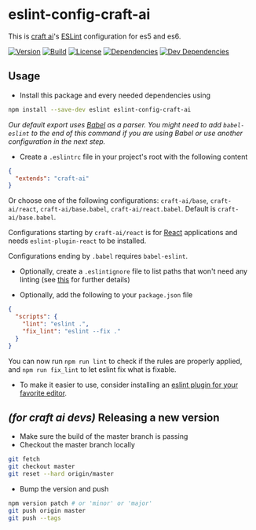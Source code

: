# eslint-config-craft-ai #

This is [craft ai](https://craft.ai/)'s [ESLint](http://eslint.org/)
configuration for es5 and es6.

[![Version](https://img.shields.io/npm/v/eslint-config-craft-ai.svg?style=flat-square)](https://npmjs.org/package/eslint-config-craft-ai) [![Build](https://img.shields.io/travis/craft-ai/eslint-config-craft-ai/master.svg?style=flat-square)](https://travis-ci.org/craft-ai/eslint-config-craft-ai) [![License](https://img.shields.io/badge/license-BSD--3--Clause-42358A.svg?style=flat-square)](LICENSE) [![Dependencies](https://img.shields.io/david/craft-ai/eslint-config-craft-ai.svg?style=flat-square)](https://david-dm.org/craft-ai/eslint-config-craft-ai) [![Dev Dependencies](https://img.shields.io/david/dev/craft-ai/eslint-config-craft-ai.svg?style=flat-square)](https://david-dm.org/craft-ai/eslint-config-craft-ai#info=devDependencies)


## Usage ##

- Install this package and every needed dependencies using
```sh
npm install --save-dev eslint eslint-config-craft-ai
```

  *Our default export uses [Babel](https://github.com/babel/babel-eslint) as a parser. You might need to add `babel-eslint` to the end of this command if you are using Babel or use another configuration in the next step.*

- Create a `.eslintrc` file in your project's root with the following content
```json
{
  "extends": "craft-ai"
}
```

  Or choose one of the following configurations: `craft-ai/base`, `craft-ai/react`, `craft-ai/base.babel`, `craft-ai/react.babel`.
  Default is `craft-ai/base.babel`.

  Configurations starting by `craft-ai/react` is for [React](https://facebook.github.io/react/) applications and needs `eslint-plugin-react` to be installed.

  Configurations ending by `.babel` requires `babel-eslint`.

- Optionally, create a `.eslintignore` file to list paths that won't need any linting (see
[this](http://eslint.org/docs/user-guide/configuring#ignoring-files-and-directories)
for further details)

- Optionally, add the following to your `package.json` file
```json
{
  "scripts": {
    "lint": "eslint .",
    "fix_lint": "eslint --fix ."
  }
}
```

  You can now run `npm run lint` to check if the rules are properly applied, and
  `npm run fix_lint` to let eslint fix what is fixable.

- To make it easier to use, consider installing an [eslint plugin for your
favorite editor](http://eslint.org/docs/user-guide/integrations#editors).


## _(for craft ai devs)_ Releasing a new version ##

- Make sure the build of the master branch is passing
- Checkout the master branch locally
```sh
git fetch
git checkout master
git reset --hard origin/master
```
- Bump the version and push
```sh
npm version patch # or 'minor' or 'major'
git push origin master
git push --tags
```

